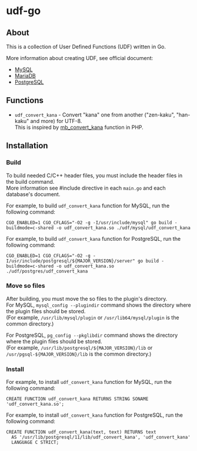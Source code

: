 # udf-go

## About

This is a collection of User Defined Functions (UDF) written in Go.

More information about creating UDF, see official document:

- [MySQL](https://dev.mysql.com/doc/extending-mysql/8.0/en/adding-loadable-function.html)
- [MariaDB](https://mariadb.com/kb/en/creating-user-defined-functions/)
- [PostgreSQL](https://www.postgresql.org/docs/current/xfunc-c.html)

## Functions

- `udf_convert_kana` - Convert "kana" one from another ("zen-kaku", "han-kaku" and more) for UTF-8.  
  This is inspired by [mb_convert_kana](https://www.php.net/manual/en/function.mb-convert-kana.php) function in PHP.

## Installation

### Build

To build needed C/C++ header files, you must include the header files in the build command.  
More information see #include directive in each `main.go` and each database's document.

For example, to build `udf_convert_kana` function for MySQL, run the following command:

```
CGO_ENABLED=1 CGO_CFLAGS="-O2 -g -I/usr/include/mysql" go build -buildmode=c-shared -o udf_convert_kana.so ./udf/mysql/udf_convert_kana
```

For example, to build `udf_convert_kana` function for PostgreSQL, run the following command:

```
CGO_ENABLED=1 CGO_CFLAGS="-O2 -g -I/usr/include/postgresql/${MAJOR_VERSION}/server" go build -buildmode=c-shared -o udf_convert_kana.so ./udf/postgres/udf_convert_kana
```

### Move so files

After building, you must move the so files to the plugin's directory.  
For MySQL, `mysql_config --plugindir` command shows the directory where the plugin files should be stored.  
(For example, `/usr/lib/mysql/plugin` or `/usr/lib64/mysql/plugin` is the common directory.)

For PostgreSQL, `pg_config --pkglibdir` command shows the directory where the plugin files should be stored.  
(For example, `/usr/lib/postgresql/${MAJOR_VERSION}/lib` or `/usr/pgsql-${MAJOR_VERSION}/lib` is the common directory.)

### Install

For example, to install `udf_convert_kana` function for MySQL, run the following command:

```
CREATE FUNCTION udf_convert_kana RETURNS STRING SONAME 'udf_convert_kana.so';
```

For example, to install `udf_convert_kana` function for PostgreSQL, run the following command:

```
CREATE FUNCTION udf_convert_kana(text, text) RETURNS text
  AS '/usr/lib/postgresql/11/lib/udf_convert_kana', 'udf_convert_kana'
  LANGUAGE C STRICT;
```
